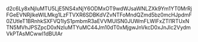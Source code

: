 d2c6Ly8xNjIuMTU5LjE5NS4xNjY6ODMxOT9wdWJsaWNLZXk9Ym1YT0MrRjFGeEVNRjlkeWlLMkg1LzFTVXR6SDBKdVZvNTFoMndQZmd5bz0mcHJpdmF0ZUtleT1BRnhkSXFVQ1lyS1pmbmR3aEVVMUlSN0JUWmFLWlFxZTl1RTUxNTN5MVhJPSZpcD0xNzIuMTYuMC44Jm10dT0xMjgwJnVkcD0xJnJlc2VydmVkPTAsMCwwI1dBUlAr
